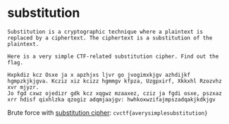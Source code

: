 # substitution

```
Substitution is a cryptographic technique where a plaintext is replaced by a ciphertext. The ciphertext is a substitution of the plaintext.

Here is a very simple CTF-related substitution cipher. Find out the flag.

Hxpkdiz kcz Osxe ja x apzhjxs ljvr go jvogimxkjgv azhdijkf hgmpzkjkjgva. Kcziz xiz kcizz hgmmgv kfpza, Uzgpxirf, Xkkxhl Rzozvhz xvr mjyzr.
Jo fgd cxwz ojedizr gdk kcz xqgwz mzaaxez, cziz ja fgdi osxe, pszxaz xrr hdisf qixhlzka qzogiz adqmjaajgv: hwhkoxwzifajmpszadqakjkdkjgv
```

Brute force with [substitution cipher](https://www.dcode.fr/monoalphabetic-substitution): `cvctf{averysimplesubstitution}`
